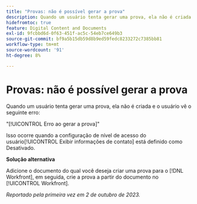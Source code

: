 ```yaml
---
title: "Provas: não é possível gerar a prova"
description: Quando um usuário tenta gerar uma prova, ela não é criada e o usuário vê um erro.
hidefromtoc: true
feature: Digital Content and Documents
exl-id: 9fcbbd6d-0f63-451f-ac5c-54eb7ce649b3
source-git-commit: bf9a5b15db59d8b9ed59fedc8233272c7385bb81
workflow-type: tm+mt
source-wordcount: '91'
ht-degree: 8%

---
```


# Provas: não é possível gerar a prova

Quando um usuário tenta gerar uma prova, ela não é criada e o usuário vê o seguinte erro:

&quot;[!UICONTROL Erro ao gerar a prova]&quot;

Isso ocorre quando a configuração de nível de acesso do usuário[!UICONTROL  Exibir informações de contato] está definido como Desativado.

**Solução alternativa**

Adicione o documento do qual você deseja criar uma prova para o [!DNL Workfront], em seguida, crie a prova a partir do documento no [!UICONTROL Workfront].

_Reportado pela primeira vez em 2 de outubro de 2023._
